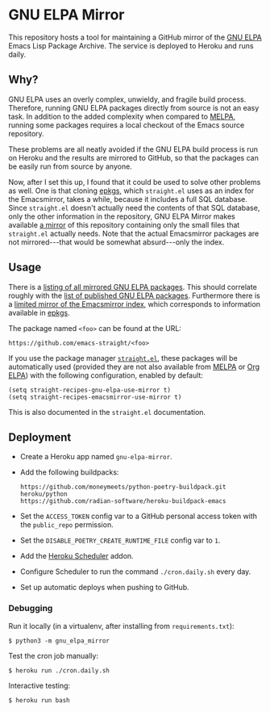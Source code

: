 # GNU ELPA Mirror

This repository hosts a tool for maintaining a GitHub mirror of the
[GNU ELPA][gnu-elpa] Emacs Lisp Package Archive. The service is
deployed to Heroku and runs daily.

## Why?

GNU ELPA uses an overly complex, unwieldy, and fragile build process.
Therefore, running GNU ELPA packages directly from source is not an
easy task. In addition to the added complexity when compared to
[MELPA], running some packages requires a local checkout of the Emacs
source repository.

These problems are all neatly avoided if the GNU ELPA build process is
run on Heroku and the results are mirrored to GitHub, so that the
packages can be easily run from source by anyone.

Now, after I set this up, I found that it could be used to solve other
problems as well. One is that cloning [epkgs], which `straight.el`
uses as an index for the Emacsmirror, takes a while, because it
includes a full SQL database. Since `straight.el` doesn't actually
need the contents of that SQL database, only the other information in
the repository, GNU ELPA Mirror makes available [a
mirror][emacsmirror-mirror] of this repository containing only the
small files that `straight.el` actually needs. Note that the actual
Emacsmirror packages are not mirrored---that would be somewhat
absurd---only the index.

## Usage

There is a [listing of all mirrored GNU ELPA
packages][mirror-package-list]. This should correlate roughly with the
[list of published GNU ELPA packages][gnu-elpa-package-list].
Furthermore there is a [limited mirror of the Emacsmirror
index][emacsmirror-mirror], which corresponds to information available
in [epkgs].

The package named `<foo>` can be found at the URL:

    https://github.com/emacs-straight/<foo>

If you use the package manager [`straight.el`][straight.el], these
packages will be automatically used (provided they are not also
available from [MELPA] or [Org ELPA][org-elpa]) with the following
configuration, enabled by default:

    (setq straight-recipes-gnu-elpa-use-mirror t)
    (setq straight-recipes-emacsmirror-use-mirror t)

This is also documented in the `straight.el` documentation.

## Deployment

* Create a Heroku app named `gnu-elpa-mirror`.
* Add the following buildpacks:

      https://github.com/moneymeets/python-poetry-buildpack.git
      heroku/python
      https://github.com/radian-software/heroku-buildpack-emacs

* Set the `ACCESS_TOKEN` config var to a GitHub personal access token
  with the `public_repo` permission.
* Set the `DISABLE_POETRY_CREATE_RUNTIME_FILE` config var to `1`.
* Add the [Heroku Scheduler][scheduler] addon.
* Configure Scheduler to run the command `./cron.daily.sh` every day.
* Set up automatic deploys when pushing to GitHub.

### Debugging

Run it locally (in a virtualenv, after installing from
`requirements.txt`):

    $ python3 -m gnu_elpa_mirror

Test the cron job manually:

    $ heroku run ./cron.daily.sh

Interactive testing:

    $ heroku run bash

[epkgs]: https://github.com/emacsmirror/epkgs
[emacsmirror-mirror]: https://github.com/emacs-straight/emacsmirror-mirror
[gnu-elpa]: https://elpa.gnu.org/
[gnu-elpa-package-list]: https://elpa.gnu.org/packages/
[melpa]: https://melpa.org/#/
[mirror-package-list]: https://github.com/emacs-straight/gnu-elpa-mirror
[org-elpa]: https://orgmode.org/elpa.html
[scheduler]: https://elements.heroku.com/addons/scheduler
[straight.el]: https://github.com/raxod502/straight.el
